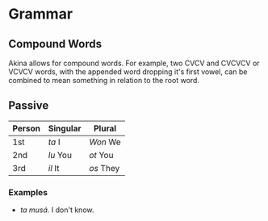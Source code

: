 # Grammar

## Compound Words

Akina allows for compound words. For example, two CVCV and CVCVCV or VCVCV words, with the appended word dropping it's first vowel, can be combined to mean something in relation to the root word.

## Passive

| Person | Singular | Plural    |
| ------ | -------- | --------- |
| 1st    | *ta* I   | *Won* We  |
| 2nd    | *lu* You | *ot* You  |
| 3rd    | *il* It  | *os* They |

### Examples

- *ta musá.* I don't know.
